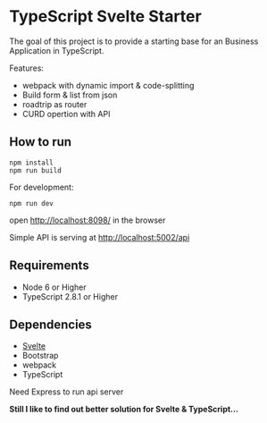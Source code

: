# TypeScript Svelte Starter

The goal of this project is to provide a starting base for an Business Application in TypeScript.


Features:

* webpack with dynamic import & code-splitting
* Build form & list from json
* roadtrip as router
* CURD opertion with API

## How to run
    npm install
    npm run build

For development:

    npm run dev

open [http://localhost:8098/](http://localhost:8098/) in the browser

Simple API is serving at [http://localhost:5002/api](http://localhost:5002/api)

## Requirements

* Node 6 or Higher
* TypeScript 2.8.1 or Higher 

## Dependencies

* [Svelte](https://svelte.technology/)
* Bootstrap
* webpack
* TypeScript

Need Express to run api server

**Still I like to find out better solution for Svelte & TypeScript...**  
